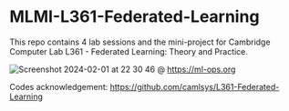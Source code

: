 # MLMI-L361-Federated-Learning
This repo contains 4 lab sessions and the mini-project for Cambridge Computer Lab L361 - Federated Learning: Theory and Practice.

![Screenshot 2024-02-01 at 22 30 46](https://github.com/tonyauyeung/MLMI-L361-Federated-Learning/assets/79797853/486cee6d-0729-4104-b873-af073b182fd2)
@ https://ml-ops.org

Codes acknowledgement: https://github.com/camlsys/L361-Federated-Learning
